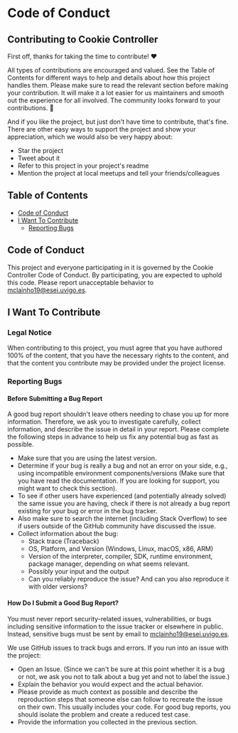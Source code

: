 
# Code of Conduct

## Contributing to Cookie Controller
First off, thanks for taking the time to contribute! ❤️

All types of contributions are encouraged and valued. See the Table of Contents for different ways to help and details about how this project handles them. Please make sure to read the relevant section before making your contribution. It will make it a lot easier for us maintainers and smooth out the experience for all involved. The community looks forward to your contributions. 🎉

And if you like the project, but just don't have time to contribute, that's fine. There are other easy ways to support the project and show your appreciation, which we would also be very happy about:

- Star the project
- Tweet about it
- Refer to this project in your project's readme
- Mention the project at local meetups and tell your friends/colleagues

## Table of Contents
- [Code of Conduct](#code-of-conduct)
- [I Want To Contribute](#i-want-to-contribute)
  - [Reporting Bugs](#reporting-bugs)

## Code of Conduct
This project and everyone participating in it is governed by the Cookie Controller Code of Conduct. By participating, you are expected to uphold this code. Please report unacceptable behavior to [mclainho19@esei.uvigo.es](mailto:mclainho19@esei.uvigo.es).


## I Want To Contribute
### Legal Notice
When contributing to this project, you must agree that you have authored 100% of the content, that you have the necessary rights to the content, and that the content you contribute may be provided under the project license.

### Reporting Bugs
#### Before Submitting a Bug Report
A good bug report shouldn't leave others needing to chase you up for more information. Therefore, we ask you to investigate carefully, collect information, and describe the issue in detail in your report. Please complete the following steps in advance to help us fix any potential bug as fast as possible.

- Make sure that you are using the latest version.
- Determine if your bug is really a bug and not an error on your side, e.g., using incompatible environment components/versions (Make sure that you have read the documentation. If you are looking for support, you might want to check this section).
- To see if other users have experienced (and potentially already solved) the same issue you are having, check if there is not already a bug report existing for your bug or error in the bug tracker.
- Also make sure to search the internet (including Stack Overflow) to see if users outside of the GitHub community have discussed the issue.
- Collect information about the bug:
  - Stack trace (Traceback)
  - OS, Platform, and Version (Windows, Linux, macOS, x86, ARM)
  - Version of the interpreter, compiler, SDK, runtime environment, package manager, depending on what seems relevant.
  - Possibly your input and the output
  - Can you reliably reproduce the issue? And can you also reproduce it with older versions?

#### How Do I Submit a Good Bug Report?
You must never report security-related issues, vulnerabilities, or bugs including sensitive information to the issue tracker or elsewhere in public. Instead, sensitive bugs must be sent by email to [mclainho19@esei.uvigo.es](mailto:mclainho19@esei.uvigo.es).

We use GitHub issues to track bugs and errors. If you run into an issue with the project:

- Open an Issue. (Since we can't be sure at this point whether it is a bug or not, we ask you not to talk about a bug yet and not to label the issue.)
- Explain the behavior you would expect and the actual behavior.
- Please provide as much context as possible and describe the reproduction steps that someone else can follow to recreate the issue on their own. This usually includes your code. For good bug reports, you should isolate the problem and create a reduced test case.
- Provide the information you collected in the previous section.
